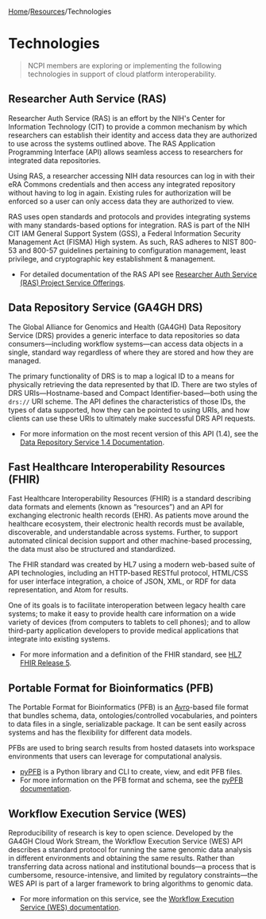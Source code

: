 [Home](https://github.com/NCPITest)/[Resources](README.md)/Technologies

# Technologies

> NCPI members are exploring or implementing the following technologies in support of cloud platform interoperability.

## Researcher Auth Service (RAS)

Researcher Auth Service (RAS) is an effort by the NIH's Center for Information Technology (CIT) to provide a common mechanism by which researchers can establish their identity and access data they are authorized to use across the systems outlined above. The RAS Application Programming Interface (API) allows seamless access to researchers for integrated data repositories.

Using RAS, a researcher accessing NIH data resources can log in with their eRA Commons credentials and then access any integrated repository without having to log in again. Existing rules for authorization will be enforced so a user can only access data they are authorized to view.

RAS uses open standards and protocols and provides integrating systems with many standards-based options for integration. RAS is part of the NIH CIT IAM General Support System (GSS), a Federal Information Security Management Act (FISMA) High system. As such, RAS adheres to NIST 800-53 and 800-57 guidelines pertaining to configuration management, least privilege, and cryptographic key establishment & management.

- For detailed documentation of the RAS API see [Researcher Auth Service (RAS) Project Service Offerings](https://auth.nih.gov/docs/RAS/serviceofferings.html).

## Data Repository Service (GA4GH DRS)

The Global Alliance for Genomics and Health (GA4GH) Data Repository Service (DRS) provides a generic interface to data repositories so data consumers—including workflow systems—can access data objects in a single, standard way regardless of where they are stored and how they are managed.

The primary functionality of DRS is to map a logical ID to a means for physically retrieving the data represented by that ID. There are two styles of DRS URIs—Hostname-based and Compact Identifier-based—both using the `drs://` URI scheme. The API defines the characteristics of those IDs, the types of data supported, how they can be pointed to using URIs, and how clients can use these URIs to ultimately make successful DRS API requests.

- For more information on the most recent version of this API (1.4), see the [Data Repository Service 1.4 Documentation](https://ga4gh.github.io/data-repository-service-schemas/preview/release/drs-1.4.0/docs/).

## Fast Healthcare Interoperability Resources (FHIR)

Fast Healthcare Interoperability Resources (FHIR) is a standard describing data formats and elements (known as “resources”) and an API for exchanging electronic health records (EHR). As patients move around the healthcare ecosystem, their electronic health records must be available, discoverable, and understandable across systems. Further, to support automated clinical decision support and other machine-based processing, the data must also be structured and standardized.

The FHIR standard was created by HL7 using a modern web-based suite of API technologies, including an HTTP-based RESTful protocol, HTML/CSS for user interface integration, a choice of JSON, XML, or RDF for data representation, and Atom for results.

One of its goals is to facilitate interoperation between legacy health care systems; to make it easy to provide health care information on a wide variety of devices (from computers to tablets to cell phones); and to allow third-party application developers to provide medical applications that integrate into existing systems.

- For more information and a definition of the FHIR standard, see [HL7 FHIR Release 5](https://www.hl7.org/fhir/overview.html).

## Portable Format for Bioinformatics (PFB)

The Portable Format for Bioinformatics (PFB) is an [Avro](https://avro.apache.org/docs/current/)-based file format that bundles schema, data, ontologies/controlled vocabularies, and pointers to data files in a single, serializable package. It can be sent easily across systems and has the flexibility for different data models.

PFBs are used to bring search results from hosted datasets into workspace environments that users can leverage for computational analysis.

- [pyPFB](https://github.com/uc-cdis/pypfb/#readme) is a Python library and CLI to create, view, and edit PFB files.
- For more information on the PFB format and schema, see the [pyPFB documentation](https://github.com/uc-cdis/pypfb/blob/master/docs/detailed_pfb_doc.md).

## Workflow Execution Service (WES)

Reproducibility of research is key to open science. Developed by the GA4GH Cloud Work Stream, the Workflow Execution Service (WES) API describes a standard protocol for running the same genomic data analysis in different environments and obtaining the same results. Rather than transferring data across national and institutional bounds—a process that is cumbersome, resource-intensive, and limited by regulatory constraints—the WES API is part of a larger framework to bring algorithms to genomic data.

- For more information on this service, see the [Workflow Execution Service (WES) documentation](https://www.ga4gh.org/product/workflow-execution-service-wes/).
